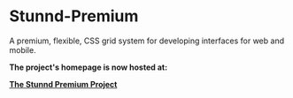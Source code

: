 Stunnd-Premium
==============

A premium, flexible, CSS grid system for developing interfaces for web and mobile.

**The project's homepage is now hosted at:**

**[The Stunnd Premium Project](http://stunnd.github.io)**
